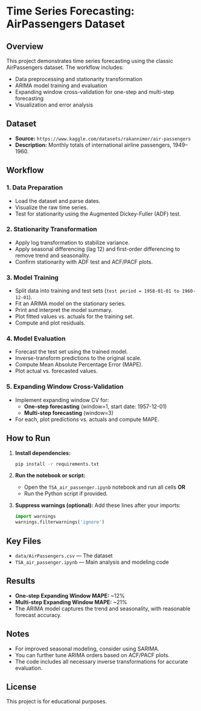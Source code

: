 # Time Series Forecasting: AirPassengers Dataset

## Overview

This project demonstrates time series forecasting using the classic AirPassengers dataset. The workflow includes:
- Data preprocessing and stationarity transformation
- ARIMA model training and evaluation
- Expanding window cross-validation for one-step and multi-step forecasting
- Visualization and error analysis

## Dataset

- **Source:** `https://www.kaggle.com/datasets/rakannimer/air-passengers`
- **Description:** Monthly totals of international airline passengers, 1949–1960.

## Workflow

### 1. Data Preparation
- Load the dataset and parse dates.
- Visualize the raw time series.
- Test for stationarity using the Augmented Dickey-Fuller (ADF) test.

### 2. Stationarity Transformation
- Apply log transformation to stabilize variance.
- Apply seasonal differencing (lag 12) and first-order differencing to remove trend and seasonality.
- Confirm stationarity with ADF test and ACF/PACF plots.

### 3. Model Training
- Split data into training and test sets (`test period = 1958-01-01 to 1960-12-01`).
- Fit an ARIMA model on the stationary series.
- Print and interpret the model summary.
- Plot fitted values vs. actuals for the training set.
- Compute and plot residuals.

### 4. Model Evaluation
- Forecast the test set using the trained model.
- Inverse-transform predictions to the original scale.
- Compute Mean Absolute Percentage Error (MAPE).
- Plot actual vs. forecasted values.

### 5. Expanding Window Cross-Validation
- Implement expanding window CV for:
  - **One-step forecasting** (window=1, start date: 1957-12-01)
  - **Multi-step forecasting** (window=3)
- For each, plot predictions vs. actuals and compute MAPE.

## How to Run

1. **Install dependencies:**
   ```bash
   pip install -r requirements.txt
   ```

2. **Run the notebook or script:**
   - Open the `TSA_air_passenger.ipynb` notebook and run all cells **OR**
   - Run the Python script if provided.

3. **Suppress warnings (optional):**
   Add these lines after your imports:
   ```python
   import warnings
   warnings.filterwarnings('ignore')
   ```

## Key Files

- `data/AirPassengers.csv` — The dataset
- `TSA_air_passenger.ipynb`  — Main analysis and modeling code

## Results

- **One-step Expanding Window MAPE:** ~12%
- **Multi-step Expanding Window MAPE:** ~21%
- The ARIMA model captures the trend and seasonality, with reasonable forecast accuracy.

## Notes

- For improved seasonal modeling, consider using SARIMA.
- You can further tune ARIMA orders based on ACF/PACF plots.
- The code includes all necessary inverse transformations for accurate evaluation.

## License

This project is for educational purposes. 